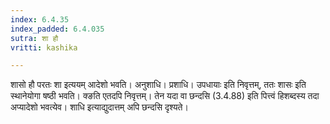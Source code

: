 ```yaml
---
index: 6.4.35
index_padded: 6.4.035
sutra: शा हौ
vritti: kashika

---
```

शासो हौ परतः शा इत्ययम् आदेशो भवति। अनुशाधि। प्रशाधि। उपधायाः इति निवृत्तम्, ततः शासः इति स्थानेयोगा षष्ठी भवति। क्ङति एतदपि निवृत्तम्। तेन यदा वा छन्दसि (3.4.88) इति पित्त्वं हिशब्दस्य तदा अप्यादेशो भवत्येव। शाधि इत्याद्युदात्तम् अपि छन्दसि दृश्यते।